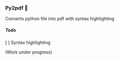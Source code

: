 ### Py2pdf :fax:
Converts python file into pdf with syntax highlighting

##### Todo
[ ] Syntax highlighting

(Work under progress)

